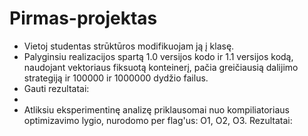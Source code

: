 # Pirmas-projektas
* Vietoj studentas strūktūros modifikuojam ją į klasę.
* Palyginsiu realizacijos spartą 1.0 versijos kodo ir 1.1 versijos kodą, naudojant vektoriaus fiksuotą konteinerį, pačia greičiausią dalijimo strategiją ir 100000 ir 1000000 dydžio failus.
* Gauti rezultatai:
* 
* Atliksiu eksperimentinę analizę priklausomai nuo kompiliatoriaus optimizavimo lygio, nurodomo per flag'us: O1, O2, O3. Rezultatai:

